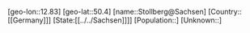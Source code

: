 ﻿---
location: [50.4,12.83]
type: City
tags:
- geo/City


SpocWebEntityId: 34582
isDeleted: false
confidential: public

---
[geo-lon::12.83]
[geo-lat::50.4]
[name::Stollberg@Sachsen]
[Country::[[Germany]]]
[State:[[../../Sachsen]]]]
[Population::]
[Unknown::]

